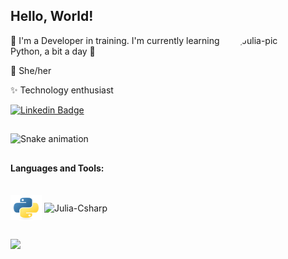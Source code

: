 ## Hello, World!
 <div>
    <img align="right" alt="Julia-pic" height="150" width="150" style="border-radius:50px;" src="https://blogger.googleusercontent.com/img/b/R29vZ2xl/AVvXsEiuNshVOGYfPtk-LwdbNW5OYLKpVn91UZeHCKRwKmeksOVta__No0Ok_HgnL1SxFThvxtVMaj_wxwEHwS8SlXMLKO06-tnFwHiowMFAOXdMnOvNtJp3v43G7mdpKYjJ1r8EejK-juk6XAwyWa3YVj9WZQo-KkUhV_eIN1lbZq2VTVO6PXotmMrLS-ns-Q/s320/Meu%20GIF%20em%20roxo.gif">
</div>

🧡 I'm a Developer in training. I'm currently learning Python, a bit a day 🧡 

🍄 She/her

✨ Technology enthusiast


[![Linkedin Badge](https://img.shields.io/badge/-LinkedIn-blue?style=flat-square&logo=Linkedin&logoColor=white&link=https://www.linkedin.com/in/juliasofreio/)](https://www.linkedin.com/in/juliasofreio/) 

##

![Snake animation](https://github.com/juliasofreio/juliasofreio/blob/output/github-contribution-grid-snake.svg)

##

#### Languages and Tools:
<div style="display: inline_block"><br>
  <img align="center" alt="Julia-Python" height="40" width="50" src="https://raw.githubusercontent.com/devicons/devicon/master/icons/python/python-original.svg">
  <img align="center" alt="Julia-Csharp" height="70" width="80" src="https://cdn.jsdelivr.net/gh/devicons/devicon/icons/git/git-plain-wordmark.svg">
 </div>
 
##
<div>
    <a href="http://github.com/juliasofreio">
    <img height="180em" src="https://github-readme-stats.vercel.app/api?username=juliasofreio&show_icons=true&theme=dracula&include_all_commits=true&count_private=true"/>   
</div>
